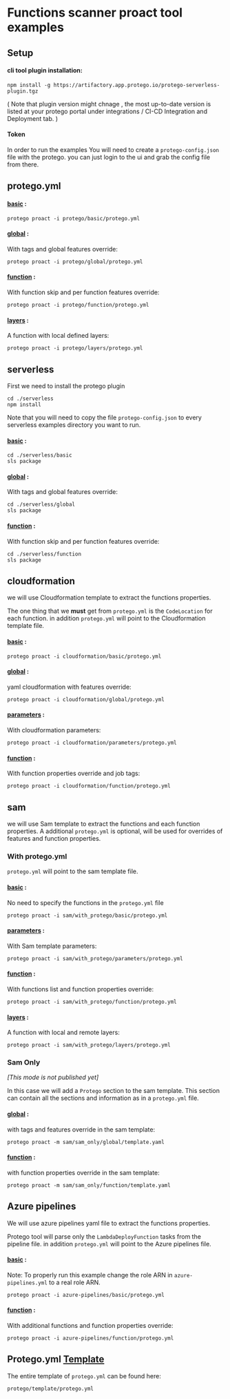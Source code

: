 # **Functions scanner proact tool examples**

## Setup

#### cli tool plugin installation: 
`npm install -g https://artifactory.app.protego.io/protego-serverless-plugin.tgz` 

( Note that plugin version might chnage , the most up-to-date version is listed at your protego portal under integrations / CI-CD Integration and Deployment tab. )  


#### Token
In order to run the examples You will need to create a `protego-config.json` file with the protego.
you can just login to the ui and grab the config file from there.


## protego.yml
#### [basic](./protego/basic/protego.yml) :

```
protego proact -i protego/basic/protego.yml
```

#### [global](./protego/global/protego.yml) :
With tags and global features override:

```
protego proact -i protego/global/protego.yml
```

#### [function](./protego/function/protego.yml) :
With function skip and per function features override:

```
protego proact -i protego/function/protego.yml
```

#### [layers](./protego/layers/protego.yml) :
A function with local defined layers:

```
protego proact -i protego/layers/protego.yml
```

## serverless

First we need to install the protego plugin
```
cd ./serverless
npm install
``` 

Note that you will need to copy the file `protego-config.json` to every serverless examples directory you want to run.

#### [basic](./serverless/basic/serverless.yml) :

```
cd ./serverless/basic 
sls package
```

#### [global](./serverless/global/serverless.yml) :
With tags and global features override:
```
cd ./serverless/global 
sls package
```

#### [function](./serverless/function/serverless.yml) :
With function skip and per function features override:
```
cd ./serverless/function 
sls package
```

## cloudformation
we will use Cloudformation template to extract the functions properties.

The one thing that we **must** get from `protego.yml` is the `CodeLocation` for each function.
in addition `protego.yml` will point to the Cloudformation template file.

#### [basic](./cloudformation/basic/protego.yml) :
```
protego proact -i cloudformation/basic/protego.yml
```

#### [global](./cloudformation/global/protego.yml) :
yaml cloudformation with features override:

```
protego proact -i cloudformation/global/protego.yml
```

#### [parameters](./cloudformation/parameters/protego.yml) :
With cloudformation parameters:

```
protego proact -i cloudformation/parameters/protego.yml
```

#### [function](./cloudformation/function/protego.yml) :
With function properties override and job tags:

```
protego proact -i cloudformation/function/protego.yml
```

## sam
we will use Sam template to extract the functions and each function properties.
A additional `protego.yml` is optional, will be used for overrides of features and function properties.

### With protego.yml

`protego.yml` will point to the sam template file. 

#### [basic](./sam/with_protego/basic/protego.yml) :
No need to specify the functions in the `protego.yml` file

```
protego proact -i sam/with_protego/basic/protego.yml
```

#### [parameters](./sam/with_protego/parameters/protego.yml) :
With Sam template parameters:

```protego proact -i sam/with_protego/parameters/protego.yml```

#### [function](./sam/with_protego/function/protego.yml) :
With functions list and function properties override:

```protego proact -i sam/with_protego/function/protego.yml```

#### [layers](./sam/with_protego/layers/protego.yml) :
A function with local and remote layers:

```protego proact -i sam/with_protego/layers/protego.yml```

### Sam Only 

*[This mode is not published yet]*

In this case we will add a `Protego` section to the sam template. 
This section can contain all the sections and information as in a `protego.yml` file.

#### [global](./sam/sam_only/global/template.yaml) :
with tags and features override in the sam template:

```
protego proact -m sam/sam_only/global/template.yaml
```

#### [function](./sam/sam_only/function/template.yaml) :
with function properties override in the sam template:

```
protego proact -m sam/sam_only/function/template.yaml
```

## Azure pipelines
We will use azure pipelines yaml file to extract the functions properties.

Protego tool will parse only the `LambdaDeployFunction` tasks from the pipeline file.
in addition `protego.yml` will point to the Azure pipelines file.

#### [basic](./azure-pipelines/basic/protego.yml) :
Note: To properly run this example change the role ARN in `azure-pipelines.yml` to a real role ARN.
```
protego proact -i azure-pipelines/basic/protego.yml
```

#### [function](./azure-pipelines/function/protego.yml) :
With additional functions and function properties override:

```
protego proact -i azure-pipelines/function/protego.yml
```

## Protego.yml [Template](./protego/template/protego.yml)

The entire template of `protego.yml` can be found here:

```protego/template/protego.yml```
